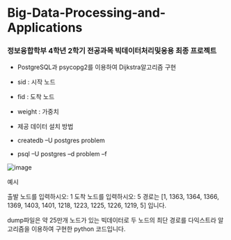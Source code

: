 # Big-Data-Processing-and-Applications

### 정보융합학부 4학년 2학기 전공과목 빅데이터처리및응용 최종 프로젝트

- PostgreSQL과 psycopg2를 이용하여 Dijkstra알고리즘 구현

- sid : 시작 노드
- fid : 도착 노드
- weight : 가중치
- 제공 데이터 설치 방법
- createdb –U postgres problem
- psql –U postgres –d problem –f 

![image](https://user-images.githubusercontent.com/79408217/156922966-6d1fb0bd-faf1-421e-b33f-bcef8f2a9583.png)

예시

출발 노드를 입력하시오: 1
도착 노드를 입력하시오: 5
경로는 [1, 1363, 1364, 1366, 1369, 1403, 1401, 1218, 1223, 1225, 1226, 1219, 5] 입니다.

dump파일은 약 25만개 노드가 있는 빅데이터로 두 노드의 최단 경로를 다익스트라 알고리즘을 이용하여 구현한 python 코드입니다.    

